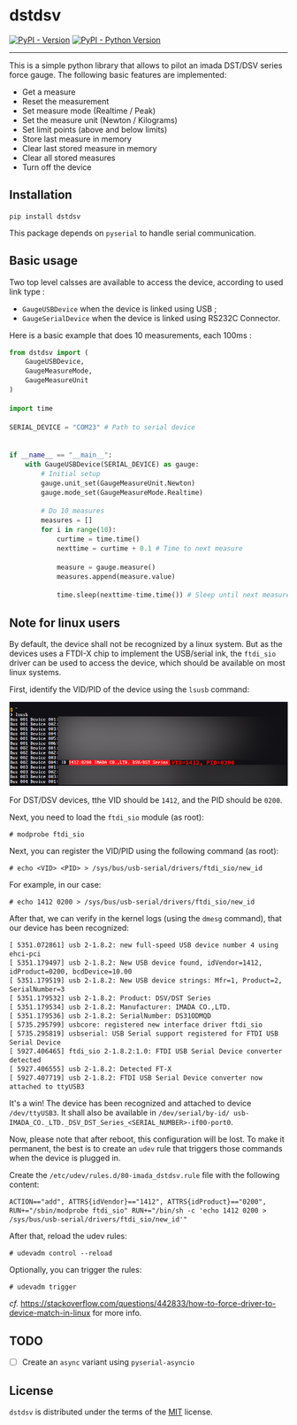 # dstdsv

[![PyPI - Version](https://img.shields.io/pypi/v/dstdsv.svg)](https://pypi.org/project/dstdsv)
[![PyPI - Python Version](https://img.shields.io/pypi/pyversions/dstdsv.svg)](https://pypi.org/project/dstdsv)

-----

This is a simple python library that allows to pilot an imada DST/DSV series force gauge. The following basic features
are implemented:

- Get a measure
- Reset the measurement
- Set measure mode (Realtime / Peak)
- Set the measure unit (Newton / Kilograms)
- Set limit points (above and below limits)
- Store last measure in memory
- Clear last stored measure in memory
- Clear all stored measures
- Turn off the device



## Installation

```console
pip install dstdsv
```

This package depends on `pyserial` to handle serial communication.


## Basic usage

Two top level calsses are available to access the device, according to used link type :

- `GaugeUSBDevice` when the device is linked using USB ;
- `GaugeSerialDevice` when the device is linked using RS232C Connector.

Here is a basic example that does 10 measurements, each 100ms :

```python
from dstdsv import (
    GaugeUSBDevice,
    GaugeMeasureMode,
    GaugeMeasureUnit
)

import time

SERIAL_DEVICE = "COM23" # Path to serial device


if __name__ == "__main__":
    with GaugeUSBDevice(SERIAL_DEVICE) as gauge:
        # Initial setup
        gauge.unit_set(GaugeMeasureUnit.Newton)
        gauge.mode_set(GaugeMeasureMode.Realtime)

        # Do 10 measures
        measures = []
        for i in range(10):
            curtime = time.time()
            nexttime = curtime + 0.1 # Time to next measure

            measure = gauge.measure()
            measures.append(measure.value)

            time.sleep(nexttime-time.time()) # Sleep until next measure time
```

## Note for linux users

By default, the device shall not be recognized by a linux system. But as the devices uses a FTDI-X chip to implement the USB/serial ink, the `ftdi_sio` driver can be used to access the device, which should be available on most linux systems.

First, identify the VID/PID of the device using the `lsusb` command:

![Find VID/PID](./docs/img/lsusb-results.png)

For DST/DSV devices, tthe VID should be `1412`, and the PID should be `0200`.

Next, you need to load the `ftdi_sio` module (as root):

```
# modprobe ftdi_sio
```

Next, you can register the VID/PID using the following command (as root):

```
# echo <VID> <PID> > /sys/bus/usb-serial/drivers/ftdi_sio/new_id
```

For example, in our case:

```
# echo 1412 0200 > /sys/bus/usb-serial/drivers/ftdi_sio/new_id
```


After that, we can verify in the kernel logs (using the `dmesg` command), that our device has been recognized:

```
[ 5351.072861] usb 2-1.8.2: new full-speed USB device number 4 using ehci-pci
[ 5351.179497] usb 2-1.8.2: New USB device found, idVendor=1412, idProduct=0200, bcdDevice=10.00
[ 5351.179519] usb 2-1.8.2: New USB device strings: Mfr=1, Product=2, SerialNumber=3
[ 5351.179532] usb 2-1.8.2: Product: DSV/DST Series
[ 5351.179534] usb 2-1.8.2: Manufacturer: IMADA CO.,LTD.
[ 5351.179536] usb 2-1.8.2: SerialNumber: DS31ODMQD
[ 5735.295799] usbcore: registered new interface driver ftdi_sio
[ 5735.295819] usbserial: USB Serial support registered for FTDI USB Serial Device
[ 5927.406465] ftdi_sio 2-1.8.2:1.0: FTDI USB Serial Device converter detected
[ 5927.406555] usb 2-1.8.2: Detected FT-X
[ 5927.407719] usb 2-1.8.2: FTDI USB Serial Device converter now attached to ttyUSB3
```

It's a win! The device has been recognized and attached to device `/dev/ttyUSB3`. It shall also be available
in `/dev/serial/by-id/ usb-IMADA_CO._LTD._DSV_DST_Series_<SERIAL_NUMBER>-if00-port0`.

Now, please note that after reboot, this configuration will be lost. To make it permanent, the best is to create an `udev` rule that triggers those commands when the device is plugged in.

Create the `/etc/udev/rules.d/80-imada_dstdsv.rule` file with the following content:

```
ACTION=="add", ATTRS{idVendor}=="1412", ATTRS{idProduct}=="0200", RUN+="/sbin/modprobe ftdi_sio" RUN+="/bin/sh -c 'echo 1412 0200 > /sys/bus/usb-serial/drivers/ftdi_sio/new_id'"
```

After that, reload the udev rules:

```
# udevadm control --reload
```

Optionally, you can trigger the rules:

```
# udevadm trigger
```

_cf._ https://stackoverflow.com/questions/442833/how-to-force-driver-to-device-match-in-linux for more info.


## TODO

- [ ] Create an `async` variant using `pyserial-asyncio`


## License

`dstdsv` is distributed under the terms of the [MIT](https://spdx.org/licenses/MIT.html) license.


